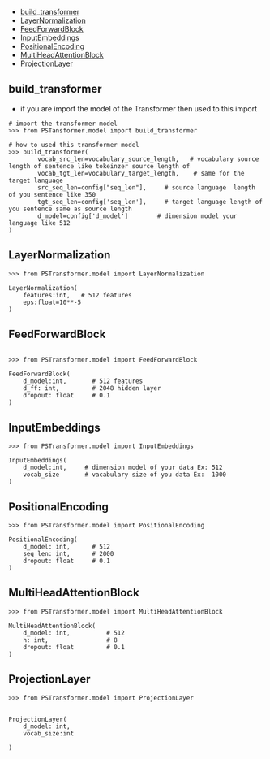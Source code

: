 

* [build_transformer](#build_transformer)
* [LayerNormalization](#layerNormalization)
* [FeedForwardBlock](#FeedForwardBlock)
* [InputEmbeddings](#InputEmbeddings)
* [PositionalEncoding](#PositionalEncoding)
* [MultiHeadAttentionBlock](#MultiHeadAttentionBlock)
* [ProjectionLayer](#ProjectionLayer)

<!-- , , , , ResidualConnection, , EncoderBlock, Encoder, DecoderBlock, Decoder, , Transformer -->

## build_transformer

- if you are import the model of the Transformer then used to this import 
```
# import the transformer model 
>>> from PSTansformer.model import build_transformer

# how to used this transformer model 
>>> build_transformer(
        vocab_src_len=vocabulary_source_length,   # vocabulary source length of sentence like tokeinzer source length of 
        vocab_tgt_len=vocabulary_target_length,    # same for the target language 
        src_seq_len=config["seq_len"],     # source language  length of you sentence like 350 
        tgt_seq_len=config['seq_len'],     # target language length of you sentence same as source length
        d_model=config['d_model']        # dimension model your language like 512
)
```

## LayerNormalization

```
>>> from PSTransformer.model import LayerNormalization

LayerNormalization(
    features:int,   # 512 features 
    eps:float=10**-5
)
```


## FeedForwardBlock

```

>>> from PSTransformer.model import FeedForwardBlock

FeedForwardBlock(
    d_model:int,       # 512 features 
    d_ff: int,         # 2048 hidden layer 
    dropout: float     # 0.1
)
```


## InputEmbeddings

```
>>> from PSTransformer.model import InputEmbeddings

InputEmbeddings(
    d_model:int,     # dimension model of your data Ex: 512
    vocab_size       # vacabulary size of you data Ex:  1000
)
```


## PositionalEncoding

```
>>> from PSTransformer.model import PositionalEncoding 

PositionalEncoding(
    d_model: int,      # 512
    seq_len: int,      # 2000
    dropout: float     # 0.1
)
```


## MultiHeadAttentionBlock

```
>>> from PSTransformer.model import MultiHeadAttentionBlock

MultiHeadAttentionBlock(
    d_model: int,          # 512
    h: int,                # 8
    dropout: float         # 0.1
)
```




## ProjectionLayer

```
>>> from PSTransformer.model import ProjectionLayer 


ProjectionLayer(
    d_model: int,   
    vocab_size:int

)
```

